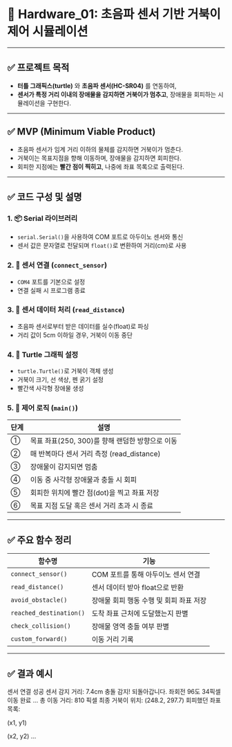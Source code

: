 # 🐢 Hardware_01: 초음파 센서 기반 거북이 제어 시뮬레이션

---

## ✅ 프로젝트 목적

- **터틀 그래픽스(turtle)** 와 **초음파 센서(HC-SR04)** 를 연동하여,
- **센서가 특정 거리 이내의 장애물을 감지하면 거북이가 멈추고**, 장애물을 회피하는 시뮬레이션을 구현한다.

---

## ✅ MVP (Minimum Viable Product)

- 초음파 센서가 임계 거리 이하의 물체를 감지하면 거북이가 멈춘다.
- 거북이는 목표지점을 향해 이동하며, 장애물을 감지하면 회피한다.
- 회피한 지점에는 **빨간 점이 찍히고**, 나중에 좌표 목록으로 출력된다.

---

## ✅ 코드 구성 및 설명

### 1. 📦 Serial 라이브러리
- `serial.Serial()`을 사용하여 COM 포트로 아두이노 센서와 통신
- 센서 값은 문자열로 전달되며 `float()`로 변환하여 거리(cm)로 사용

### 2. 📡 센서 연결 (`connect_sensor`)
- `COM4` 포트를 기본으로 설정
- 연결 실패 시 프로그램 종료

### 3. 🧠 센서 데이터 처리 (`read_distance`)
- 초음파 센서로부터 받은 데이터를 실수(float)로 파싱
- 거리 값이 5cm 이하일 경우, 거북이 이동 중단

### 4. 🐢 Turtle 그래픽 설정
- `turtle.Turtle()`로 거북이 객체 생성
- 거북이 크기, 선 색상, 펜 굵기 설정
- 빨간색 사각형 장애물 생성

### 5. 🧭 제어 로직 (`main()`)

| 단계 | 설명 |
|------|------|
| ① | 목표 좌표(250, 300)를 향해 랜덤한 방향으로 이동 |
| ② | 매 반복마다 센서 거리 측정 (read_distance) |
| ③ | 장애물이 감지되면 멈춤 |
| ④ | 이동 중 사각형 장애물과 충돌 시 회피 |
| ⑤ | 회피한 위치에 빨간 점(dot)을 찍고 좌표 저장 |
| ⑥ | 목표 지점 도달 혹은 센서 거리 초과 시 종료 |

---

## ✅ 주요 함수 정리

| 함수명 | 기능 |
|--------|------|
| `connect_sensor()` | COM 포트를 통해 아두이노 센서 연결 |
| `read_distance()` | 센서 데이터 받아 float으로 반환 |
| `avoid_obstacle()` | 장애물 회피 행동 수행 및 회피 좌표 저장 |
| `reached_destination()` | 도착 좌표 근처에 도달했는지 판별 |
| `check_collision()` | 장애물 영역 충돌 여부 판별 |
| `custom_forward()` | 이동 거리 기록 |

---

## ✅ 결과 예시

센서 연결 성공
센서 감지 거리: 7.4cm
충돌 감지! 되돌아갑니다.
좌회전 96도
34픽셀 이동 완료
...
총 이동 거리: 810 픽셀
최종 거북이 위치: (248.2, 297.7)
회피했던 좌표 목록:

(x1, y1)

(x2, y2)
...